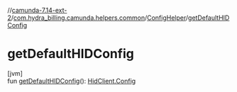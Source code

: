 //[camunda-7.14-ext-2](../../../index.md)/[com.hydra_billing.camunda.helpers.common](../index.md)/[ConfigHelper](index.md)/[getDefaultHIDConfig](get-default-h-i-d-config.md)

# getDefaultHIDConfig

[jvm]\
fun [getDefaultHIDConfig](get-default-h-i-d-config.md)(): [HidClient.Config](../../com.hydra_billing.camunda.xml_rpc_clients/-hid-client/-config/index.md)
